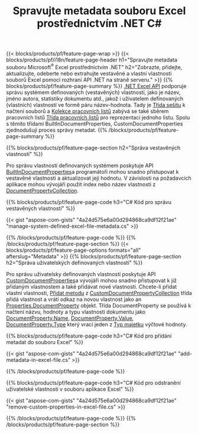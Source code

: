 ﻿---
title: Spravujte metadata souboru Excel prostřednictvím .NET C#
url: /cs/net/metadata/
description: Zobrazujte, přidávejte, upravujte, odebírejte nebo extrahujte metadata souborů Excel pomocí několika řádků kódu C#
---
{{< blocks/products/pf/feature-page-wrap >}}
{{< blocks/products/pf/i18n/feature-page-header h1="Spravujte metadata souboru Microsoft<sup>&reg;</sup> Excel prostřednictvím .NET" h2="Zobrazte, přidejte, aktualizujte, odeberte nebo extrahujte vestavěné a vlastní vlastnosti souborů Excel pomocí rozhraní API .NET na straně serveru." >}}
{{% blocks/products/pf/feature-page-summary %}}
[.NET Excel API](/cells/net/) podporuje správu systémem definovaných (vestavěných) vlastností, jako je název, jméno autora, statistiky dokumentu atd., jakož i uživatelem definovaných (vlastních) vlastností ve formě páru název-hodnota. Tady je [Třída sešitu](https://reference.aspose.com/cells/net/aspose.cells/workbook) k načtení souborů a [Kolekce pracovních listů](https://reference.aspose.com/cells/net/aspose.cells/worksheetcollection) zabývá se také sběrem pracovních listů [Třída pracovních listů](https://reference.aspose.com/cells/net/aspose.cells/worksheet) pro reprezentaci jednoho listu. Spolu s těmito třídami BuiltInDocumentProperties, CustomDocumentProperties zjednodušují proces správy metadat. 
{{% /blocks/products/pf/feature-page-summary %}}

{{% blocks/products/pf/feature-page-section h2="Správa vestavěných vlastností" %}}

Pro správu vlastností definovaných systémem poskytuje API [BuiltInDocumentProperties](https://reference.aspose.com/cells/net/aspose.cells/workbook/properties/builtindocumentproperties)a programátoři mohou snadno přistupovat k vestavěné vlastnosti a aktualizovat její hodnotu. V závislosti na požadavcích aplikace mohou vývojáři použít index nebo název vlastnosti z [DocumentPropertyCollection](https://reference.aspose.com/cells/net/aspose.cells.properties/documentpropertycollection). 

{{% blocks/products/pf/feature-page-code h3="C# Kód pro správu vestavěných vlastností" %}}

{{< gist "aspose-com-gists" "4a24d575e6a00d294868ca9df12f21ae" "manage-system-defined-excel-file-metadata.cs" >}}

{{% /blocks/products/pf/feature-page-code %}}
{{% /blocks/products/pf/feature-page-section %}}
{{< blocks/products/pf/feature-page-options formats="all" afterslug="Metadata" >}}
{{% blocks/products/pf/feature-page-section h2="Správa uživatelských definovaných vlastností" %}}

Pro správu uživatelsky definovaných vlastností poskytuje API [CustomDocumentProperties](https://reference.aspose.com/cells/net/aspose.cells/workbook/properties/customdocumentproperties)a vývojáři mohou snadno přistupovat k již přidaným vlastnostem a také přidávat nové vlastnosti. Chcete-li přidat vlastní vlastnosti, [Přidat metodu](https://reference.aspose.com/cells/net/aspose.cells.properties/customdocumentpropertycollection/methods/add/index) z [CustomDocumentPropertyCollection](https://reference.aspose.com/cells/net/aspose.cells.properties/customdocumentpropertycollection) třída přidá vlastnost a vrátí odkaz na novou vlastnost jako an [Properties.DocumentProperty](https://reference.aspose.com/cells/net/aspose.cells.properties/documentproperty) objekt. Třída DocumentProperty se používá k načtení názvu, hodnoty a typu vlastnosti dokumentu jako [DocumentProperty.Name](https://reference.aspose.com/cells/net/aspose.cells.properties/documentproperty/properties/name), [DocumentProperty.Value](https://reference.aspose.com/cells/net/aspose.cells.properties/documentproperty/properties/value),  [DocumentProperty.Type](https://reference.aspose.com/cells/net/aspose.cells.properties/documentproperty/properties/type) který vrací jeden z [Typ majetku](https://reference.aspose.com/cells/net/aspose.cells.properties/propertytype) výčtové hodnoty. 
 
{{% blocks/products/pf/feature-page-code h3="C# Kód pro přidání metadat do souboru Excel" %}}

{{< gist "aspose-com-gists" "4a24d575e6a00d294868ca9df12f21ae" "add-metadata-in-excel-file.cs" >}}

{{% /blocks/products/pf/feature-page-code %}}


{{% blocks/products/pf/feature-page-code h3="C# Kód pro odstranění uživatelské vlastnosti v souboru aplikace Excel" %}}

{{< gist "aspose-com-gists" "4a24d575e6a00d294868ca9df12f21ae" "remove-custom-properties-in-excel-file.cs" >}}

{{% /blocks/products/pf/feature-page-code %}}
{{% /blocks/products/pf/feature-page-section %}}
